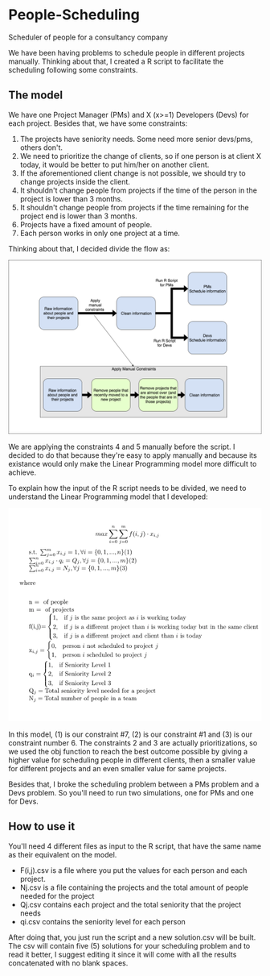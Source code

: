 # People-Scheduling
Scheduler of people for a consultancy company

We have been having problems to schedule people in different projects manually. Thinking about that, I created a R script to facilitate the scheduling following some constraints.

## The model
We have one Project Manager (PMs) and X (x>=1) Developers (Devs) for each project. Besides that, we have some constraints:
1. The projects have seniority needs. Some need more senior devs/pms, others don't.
2. We need to prioritize the change of clients, so if one person is at client X today, it would be better to put him/her on another client.
3. If the aforementioned client change is not possible, we should try to change projects inside the client.
4. It shouldn't change people from projects if the time of the person in the project is lower than 3 months.
5. It shouldn't change people from projects if the time remaining for the project end is lower than 3 months.
6. Projects have a fixed amount of people.
7. Each person works in only one project at a time.

Thinking about that, I decided divide the flow as:

![scheduling](scheduling.png)

We are applying the constraints 4 and 5 manually before the script. I decided to do that because they're easy to apply manually and because its existance would only make the Linear Programming model more difficult to achieve.

To explain how the input of the R script needs to be divided, we need to understand the Linear Programming model that I developed:

![model](model.png)

In this model, (1) is our constraint #7, (2) is our constraint #1 and (3) is our constraint number 6.
The constraints 2 and 3 are actually prioritizations, so we used the obj function to reach the best outcome possible by giving a higher value for scheduling people in different clients, then a smaller value for different projects and an even smaller value for same projects.

Besides that, I broke the scheduling problem between a PMs problem and a Devs problem. So you'll need to run two simulations, one for PMs and one for Devs.

## How to use it
You'll need 4 different files as input to the R script, that have the same name as their equivalent on the model.
* F(i,j).csv is a file where you put the values for each person and each project.
* Nj.csv is a file containing the projects and the total amount of people needed for the project
* Qj.csv contains each project and the total seniority that the project needs
* qi.csv contains the seniority level for each person

After doing that, you just run the script and a new solution.csv will be built.
The csv will contain five (5) solutions for your scheduling problem and to read it better, I suggest editing it since it will come with all the results concatenated with no blank spaces.

